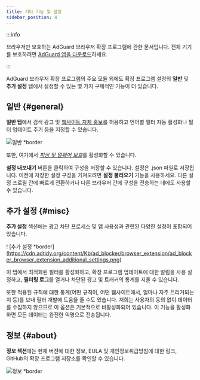 ```yaml
---
title: 기타 기능 및 설정
sidebar_position: 4
---
```


:::info

브라우저만 보호하는 AdGuard 브라우저 확장 프로그램에 관한 문서입니다. 전체 기기를 보호하려면 [AdGuard 앱을 다운로드](https://agrd.io/download-kb-adblock)하세요.

:::

AdGuard 브라우저 확장 프로그램의 주요 모듈 외에도 확장 프로그램 설정의 **일반** 및 **추가 설정** 탭에서 설정할 수 있는 몇 가지 구체적인 기능이 더 있습니다.

## 일반 {#general}

**일반 탭**에서 검색 광고 및 [웹사이트 자체 홍보](/general/ad-filtering/search-ads)를 허용하고 언어별 필터 자동 활성화나 필터 업데이트 주기 등을 지정할 수 있습니다.

![일반 \*border](https://cdn.adtidy.org/content/Kb/ad_blocker/browser_extension/ad_blocker_browser_extension_general.png)

또한, 여기에서 [_피싱 및 멀웨어 보호_](/general/browsing-security)를 활성화할 수 있습니다.

**설정 내보내기** 버튼을 클릭하여 구성을 저장할 수 있습니다. 설정은 .json 파일로 저장됩니다. 이전에 저장한 설정 구성을 가져오려면 **설정 불러오기** 기능을 사용하세요. 다른 설정 프로필 간에 빠르게 전환하거나 다른 브라우저 간에 구성을 전송하는 데에도 사용할 수 있습니다.

## 추가 설정 {#misc}

**추가 설정** 섹션에는 광고 차단 프로세스 및 앱 사용성과 관련된 다양한 설정이 포함되어 있습니다.

! [추가 설정 \*border] (https://cdn.adtidy.org/content/Kb/ad_blocker/browser_extension/ad_blocker_browser_extension_additional_settings.png)

이 탭에서 최적화된 필터를 활성화하고, 확장 프로그램 업데이트에 대한 알림을 사용 설정하고, **필터링 로그**를 열거나 차단된 광고 및 트래커의 통계를 지울 수 있습니다.

또한 적용된 규칙에 대한 통계(어떤 규칙이, 어떤 웹사이트에서, 얼마나 자주 트리거되는지 등)를 보내 필터 개발에 도움을 줄 수도 있습니다. 저희는 사용자의 동의 없이 데이터를 수집하지 않으므로 이 옵션은 기본적으로 비활성화되어 있습니다. 이 기능을 활성화하면 모든 데이터는 완전한 익명으로 전송됩니다.

## 정보 {#about}

**정보 섹션**에는 현재 버전에 대한 정보, EULA 및 개인정보취급방침에 대한 링크, GitHub의 확장 프로그램 저장소를 확인할 수 있습니다.

![정보 \*border](https://cdn.adtidy.org/content/Kb/ad_blocker/browser_extension/ad_blocker_browser_extension_about.png)
